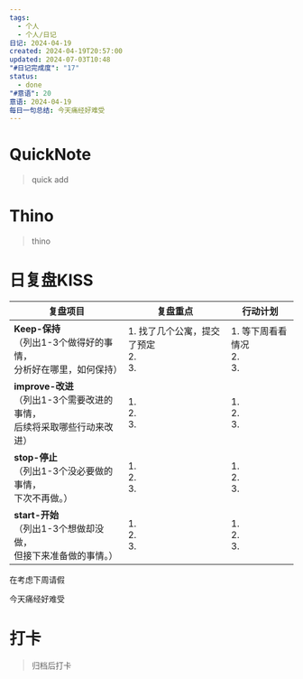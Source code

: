 ```yaml
---
tags:
  - 个人
  - 个人/日记
日记: 2024-04-19
created: 2024-04-19T20:57:00
updated: 2024-07-03T10:48
"#日记完成度": "17"
status:
  - done
"#意语": 20
意语: 2024-04-19
每日一句总结: 今天痛经好难受
---
```

# QuickNote
> quick add

# Thino
> thino

# 日复盘KISS
| **复盘项目**                                             | **复盘重点**                      | **行动计划**                 |
| ---------------------------------------------------- | ----------------------------- | ------------------------ |
| **Keep-保持**<br>（列出1-3个做得好的事情，<br>   分析好在哪里，如何保持）     | 1.  找了几个公寓，提交了预定<br>2. <br>3. | 1.  等下周看看情况<br>2. <br>3. |
| **improve-改进**<br>（列出1-3个需要改进的事情，<br>  后续将采取哪些行动来改进） | 1.  <br>2. <br>3.             | 1.  <br>2. <br>3.        |
| **stop-停止**<br>（列出1-3个没必要做的事情，<br>下次不再做。）            | 1.  <br>2. <br>3.             | 1.  <br>2. <br>3.        |
| **start-开始**<br>（列出1-3个想做却没做，<br>但接下来准备做的事情。）        | 1.  <br>2. <br>3.             | 1.  <br>2. <br>3.        |

在考虑下周请假

今天痛经好难受

# 打卡
> 归档后打卡


